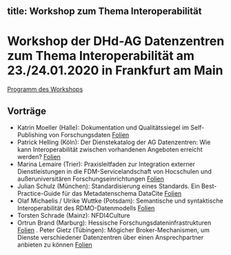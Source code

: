 
title: Workshop zum Thema Interoperabilität
---

# Workshop der DHd-AG Datenzentren zum Thema Interoperabilität am 23./24.01.2020 in Frankfurt am Main

[Programm des Workshops](https://dhd-ag-datenzentren.github.io/workshop-2020/programm.pdf)

## Vorträge

- Katrin Moeller (Halle): Dokumentation und Qualitätssiegel im Self-Publishing von Forschungsdaten [Folien](https://dhd-ag-datenzentren.github.io/workshop-2020/moeller.pdf)
- Patrick Helling (Köln): Der Dienstekatalog der AG Datenzentren: Wie kann Interoperabilität zwischen vorhandenen Angeboten erreicht werden? [Folien](https://dhd-ag-datenzentren.github.io/workshop-2020/helling.pdf)
- Marina Lemaire (Trier): Praxisleitfaden zur Integration externer Dienstleistungen in die FDM-Servicelandschaft von Hocschulen und außeruniversitären Forschungseinrichtungen [Folien](https://dhd-ag-datenzentren.github.io/workshop-2020/lemaire.pdf)
- Julian Schulz (München): Standardisierung eines Standards. Ein Best-Practice-Guide für das Metadatenschema DataCite [Folien](https://dhd-ag-datenzentren.github.io/workshop-2020/schulz.pdf)
- Olaf Michaelis / Ulrike Wuttke (Potsdam): Semantische und syntaktische Interoperabilität des RDMO-Datenmodells [Folien](https://dhd-ag-datenzentren.github.io/workshop-2020/michaelis-wuttke.pdf)
- Torsten Schrade (Mainz): NFDI4Culture
- Ortrun Brand (Marburg): Hessische Forschungsdateninfrastrukturen [Folien](https://dhd-ag-datenzentren.github.io/workshop-2020/brand.pdf)
. Peter Gietz (Tübingen): Mögicher Broker-Mechanismen, um Dienste verschiedener Datenzentren über einen Ansprechpartner anbieten zu können [Folien](https://dhd-ag-datenzentren.github.io/workshop-2020/gietz.pdf)

